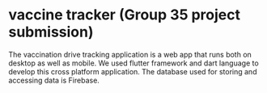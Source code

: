 # vaccine tracker (Group 35 project submission)

The vaccination drive tracking application is a web app that runs both on desktop as well as mobile. We used flutter framework and dart language to develop this cross platform application. The database used for storing and accessing data is Firebase.
